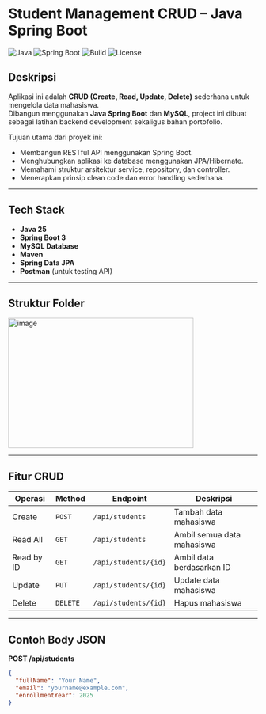 # Student Management CRUD – Java Spring Boot

![Java](https://img.shields.io/badge/Java-25-blue)
![Spring Boot](https://img.shields.io/badge/Spring%20Boot-3.x-brightgreen)
![Build](https://img.shields.io/badge/Status-Active-success)
![License](https://img.shields.io/badge/License-MIT-lightgrey)

## Deskripsi
Aplikasi ini adalah **CRUD (Create, Read, Update, Delete)** sederhana untuk mengelola data mahasiswa.  
Dibangun menggunakan **Java Spring Boot** dan **MySQL**, project ini dibuat sebagai latihan backend development sekaligus bahan portofolio.

Tujuan utama dari proyek ini:
- Membangun RESTful API menggunakan Spring Boot.
- Menghubungkan aplikasi ke database menggunakan JPA/Hibernate.
- Memahami struktur arsitektur service, repository, dan controller.
- Menerapkan prinsip clean code dan error handling sederhana.

---

## Tech Stack
- **Java 25**
- **Spring Boot 3**
- **MySQL Database**
- **Maven**
- **Spring Data JPA**
- **Postman** (untuk testing API)

---

## Struktur Folder
<img width="374" height="263" alt="image" src="https://github.com/user-attachments/assets/4c3d40ee-0105-4c40-acd9-ebcf859d5389" />


---

## Fitur CRUD
| Operasi | Method | Endpoint | Deskripsi |
|----------|---------|-----------|------------|
| Create | `POST` | `/api/students` | Tambah data mahasiswa |
| Read All | `GET` | `/api/students` | Ambil semua data mahasiswa |
| Read by ID | `GET` | `/api/students/{id}` | Ambil data berdasarkan ID |
| Update | `PUT` | `/api/students/{id}` | Update data mahasiswa |
| Delete | `DELETE` | `/api/students/{id}` | Hapus mahasiswa |

---

## Contoh Body JSON
**POST /api/students**
```json
{
  "fullName": "Your Name",
  "email": "yourname@example.com",
  "enrollmentYear": 2025
}
